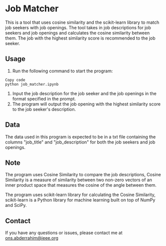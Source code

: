 # **Job Matcher**

This is a tool that uses cosine similarity and the scikit-learn library to match job seekers with job openings. The tool takes in job descriptions for job seekers and job openings and calculates the cosine similarity between them. The job with the highest similarity score is recommended to the job seeker.

## **Usage**

1. Run the following command to start the program:

```
Copy code
python job_matcher.ipynb

```

1. Input the job description for the job seeker and the job openings in the format specified in the prompt.
2. The program will output the job opening with the highest similarity score to the job seeker's description.

## **Data**

The data used in this program is expected to be in a txt file containing the columns "job_title" and "job_description" for both the job seekers and job openings.

## **Note**

The program uses Cosine Similarity to compare the job descriptions, Cosine Similarity is a measure of similarity between two non-zero vectors of an inner product space that measures the cosine of the angle between them.

The program uses scikit-learn library for calculating the Cosine Similarity, scikit-learn is a Python library for machine learning built on top of NumPy and SciPy.

## **Contact**

If you have any questions or issues, please contact me at ons.abderrahim@ieee.org
